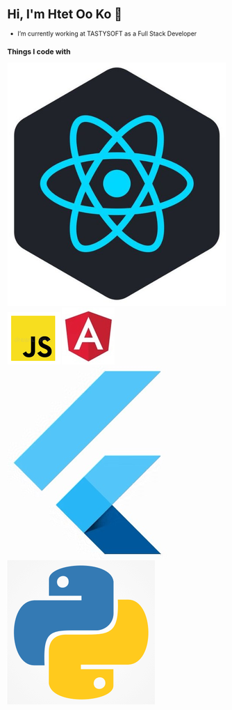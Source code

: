 <h1>Hi, I'm Htet Oo Ko 👋 </h1>

- I’m currently working at TASTYSOFT as a Full Stack Developer

<h3>Things I code with</h3>

<p>
  <img alt="React" src="./Images/react.png" />
  <img alt="Javascript" src="./Images/javascript.png" />
  <img alt="Angular" src="./Images/angular.png" />
  <img alt="Flutter" src="./Images/flutter.png" />
  <img alt="Python" src="./Images/python.png" />
</p>
